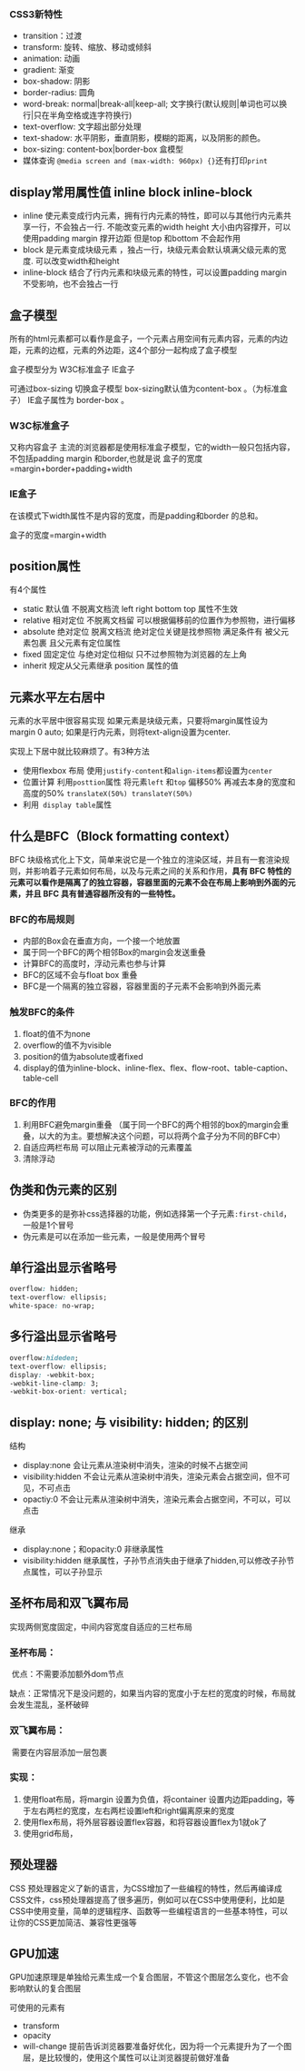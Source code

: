 ### CSS3新特性

- transition：过渡
- transform: 旋转、缩放、移动或倾斜
- animation: 动画
- gradient: 渐变
- box-shadow: 阴影
- border-radius: 圆角
- word-break: normal|break-all|keep-all; 文字换行(默认规则|单词也可以换行|只在半角空格或连字符换行)
- text-overflow: 文字超出部分处理
- text-shadow: 水平阴影，垂直阴影，模糊的距离，以及阴影的颜色。
- box-sizing: content-box|border-box 盒模型
- 媒体查询 `@media screen and (max-width: 960px) {}`还有打印`print`

## display常用属性值  inline  block inline-block	

- inline 使元素变成行内元素，拥有行内元素的特性，即可以与其他行内元素共享一行，不会独占一行.  不能改变元素的width height  大小由内容撑开，可以使用padding margin 撑开边距 但是top 和bottom 不会起作用
- block  是元素变成块级元素 ，独占一行，块级元素会默认填满父级元素的宽度.  可以改变width和height 
- inline-block  结合了行内元素和块级元素的特性，可以设置padding margin 不受影响，也不会独占一行

## 盒子模型

所有的html元素都可以看作是盒子，一个元素占用空间有元素内容，元素的内边距，元素的边框，元素的外边距，这4个部分一起构成了盒子模型

盒子模型分为 W3C标准盒子  IE盒子

可通过box-sizing 切换盒子模型  box-sizing默认值为content-box 。（为标准盒子） IE盒子属性为 border-box 。

### W3C标准盒子

 又称内容盒子  主流的浏览器都是使用标准盒子模型，它的width一般只包括内容，不包括padding margin 和border,也就是说 盒子的宽度 =margin+border+padding+width

### IE盒子

在该模式下width属性不是内容的宽度，而是padding和border 的总和。

盒子的宽度=margin+width

## position属性

有4个属性

- static	默认值 不脱离文档流  left right bottom top 属性不生效
- relative    相对定位  不脱离文档留   可以根据偏移前的位置作为参照物，进行偏移
- absolute   绝对定位 脱离文档流   绝对定位关键是找参照物   满足条件有 被父元素包裹 且父元素有定位属性
- fixed    固定定位   与绝对定位相似  只不过参照物为浏览器的左上角
- inherit  规定从父元素继承 position 属性的值

## 元素水平左右居中

元素的水平居中很容易实现  如果元素是块级元素，只要将margin属性设为 margin 0 auto; 如果是行内元素，则将text-align设置为center.

实现上下居中就比较麻烦了。有3种方法

- 使用flexbox 布局 使用`justify-content`和`align-items`都设置为`center`
- 位置计算  利用`posttion`属性  将元素`left` 和`top` 偏移50%  再减去本身的宽度和高度的50% `translateX(50%) translateY(50%)`
- 利用` display table`属性

## 什么是BFC（Block formatting  context）

BFC  块级格式化上下文，简单来说它是一个独立的渲染区域，并且有一套渲染规则，并影响着子元素如何布局，以及与元素之间的关系和作用，**具有 BFC 特性的元素可以看作是隔离了的独立容器，容器里面的元素不会在布局上影响到外面的元素，并且 BFC 具有普通容器所没有的一些特性。**

### BFC的布局规则

- 内部的Box会在垂直方向，一个接一个地放置
- 属于同一个BFC的两个相邻Box的margin会发送重叠
- 计算BFC的高度时，浮动元素也参与计算
- BFC的区域不会与float box 重叠
- BFC是一个隔离的独立容器，容器里面的子元素不会影响到外面元素

### 触发BFC的条件

1. float的值不为none
2. overflow的值不为visible
3. position的值为absolute或者fixed
4. display的值为inline-block、inline-flex、flex、flow-root、table-caption、table-cell

### BFC的作用

1. 利用BFC避免margin重叠 （属于同一个BFC的两个相邻的box的margin会重叠，以大的为主。要想解决这个问题，可以将两个盒子分为不同的BFC中）
2. 自适应两栏布局  可以阻止元素被浮动的元素覆盖
3. 清除浮动

## 伪类和伪元素的区别

- 伪类更多的是弥补css选择器的功能，例如选择第一个子元素`:first-child`，一般是1个冒号
- 伪元素是可以在添加一些元素，一般是使用两个冒号

## 单行溢出显示省略号

```css
overflow: hidden;
text-overflow: ellipsis;
white-space: no-wrap;
```

## 多行溢出显示省略号

```css
overflow:hideden;
text-overflow: ellipsis;
display: -webkit-box;
-webkit-line-clamp: 3;
-webkit-box-orient: vertical;
```

## display: none; 与 visibility: hidden; 的区别

结构

- display:none	会让元素从渲染树中消失，渲染的时候不占据空间
- visibility:hidden   不会让元素从渲染树中消失，渲染元素会占据空间，但不可见，不可点击
- opactiy:0        不会让元素从渲染树中消失，渲染元素会占据空间，不可以，可以点击

继承

- display:none；和opacity:0
  非继承属性
- visibility:hidden
  继承属性，子孙节点消失由于继承了hidden,可以修改子孙节点属性，可以子孙显示

## 圣杯布局和双飞翼布局

实现两侧宽度固定，中间内容宽度自适应的三栏布局

### 圣杯布局：

​	优点：不需要添加额外dom节点

​	缺点：正常情况下是没问题的，如果当内容的宽度小于左栏的宽度的时候，布局就会发生混乱，圣杯破碎

### 双飞翼布局：

​	需要在内容层添加一层包裹

### 实现：

1. 使用float布局，将margin 设置为负值，将container 设置内边距padding，等于左右两栏的宽度，左右两栏设置left和right偏离原来的宽度
2. 使用flex布局，将外层容器设置flex容器，和将容器设置flex为1就ok了
3. 使用grid布局，

## 预处理器

CSS 预处理器定义了新的语言，为CSS增加了一些编程的特性，然后再编译成CSS文件，css预处理器提高了很多遍历，例如可以在CSS中使用便利，比如是CSS中使用变量，简单的逻辑程序、函数等一些编程语言的一些基本特性，可以让你的CSS更加简洁、兼容性更强等

## GPU加速

GPU加速原理是单独给元素生成一个复合图层，不管这个图层怎么变化，也不会影响默认的复合图层

可使用的元素有

- transform
- opacity
- will-change  提前告诉浏览器要准备好优化，因为将一个元素提升为了一个图层，是比较慢的，使用这个属性可以让浏览器提前做好准备